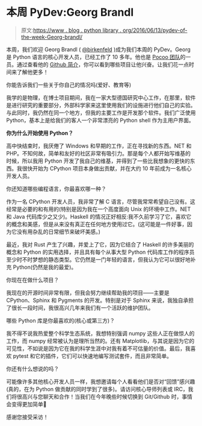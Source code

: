 # 本周 PyDev:Georg Brandl

> 原文:[https://www . blog . python library . org/2016/06/13/pydev-of-the-week-Georg-brandl/](https://www.blog.pythonlibrary.org/2016/06/13/pydev-of-the-week-georg-brandl/)

本周，我们欢迎 Georg Brandl ( [@birkenfeld](https://twitter.com/birkenfeld) )成为我们本周的 PyDev。Georg 是 Python 语言的核心开发人员，已经工作了 10 多年。他也是 [Pocoo 团队](http://www.pocoo.org/team/)的一员。通过查看他的 [Github 简介](https://github.com/birkenfeld)，你可以看到哪些项目让他兴奋。让我们花一点时间来了解他更多！

你能告诉我们一些关于你自己的情况吗(爱好、教育等)

我学的是物理，在博士项目期间，我在一家大型德国研究中心工作，在那里，软件是进行研究的重要部分，外部科学家来这里使用我们的设施进行他们自己的实验。与此同时，我仍然在同一个地方，但我的主要工作是开发那个软件。我们广泛使用 Python，基本上是给我们的客人一个非常漂亮的 Python shell 作为主用户界面。

**你为什么开始使用 Python？**

高中快结束时，我厌倦了 Windows 和早期的工作，正在寻找新的东西。NET 和 PHP。不知何故，简单和友好的社区非常有吸引力。那是每个人都开始写维基的时候，所以我用 Python 开发了我自己的维基，并得到了一些比我想象的更快的东西。我很快开始为 CPython 项目本身做出贡献，并在大约 10 年前成为一名核心开发人员。

你还知道哪些编程语言，你最喜欢哪一种？

作为一名 CPython 开发人员，我非常了解 C 语言，尽管我常常希望自己没有。这经常是必要的和有用的(特别是因为我在一个高度面向 Unix 的环境中工作。NET 和 Java 代码库少之又少)。Haskell 的情况正好相反:我不久前学习了它，喜欢它的概念和美感，但是从来没有真正在任何地方使用过它。(这可能是一件好事，因为它没有用杂乱的日常细节来破坏美感。)

最近，我对 Rust 产生了兴趣，并爱上了它，因为它结合了 Haskell 的许多美丽的概念和 Python 的实用选择，并且具有每个从事大型 Python 代码库工作的程序员至少时不时梦想的静态类型。它仍然是一门年轻的语言，但我认为它可以很好地补充 Python(仍然是我的最爱)。

你现在在做什么项目？

我现在的开源时间非常有限，但我会努力继续帮助我的项目——主要是 CPython、Sphinx 和 Pygments 的开发。特别是对于 Sphinx 来说，我独自承担了很长一段时间，我很高兴几年来我们有一个活跃的维护团队。

哪些 Python 库是你最喜欢的(核心或第三方)？

我不得不说我热爱整个科学生态系统，我想特别强调 numpy 这些人正在做惊人的工作，而 numpy 经常被认为是理所当然的。还有 Matplotlib，与其说是因为它的可见性，不如说是因为它在我的科学生涯中对我有着不可估量的价值。最后，我喜欢 pytest 和它的插件，它们可以快速地编写测试套件，而且非常简单。

你还有什么想说的吗？

可能像许多其他核心开发人员一样，我想邀请每个人看看他们是否对“回馈”感兴趣(真的，在为 Python 做贡献的同时学到了很多)。请访问核心导师列表或 IRC，我们将很高兴与您聊天和合作！当我们在今年晚些时候切换到 Git/Github 时，事情会变得更加简单🙂

感谢您接受采访！